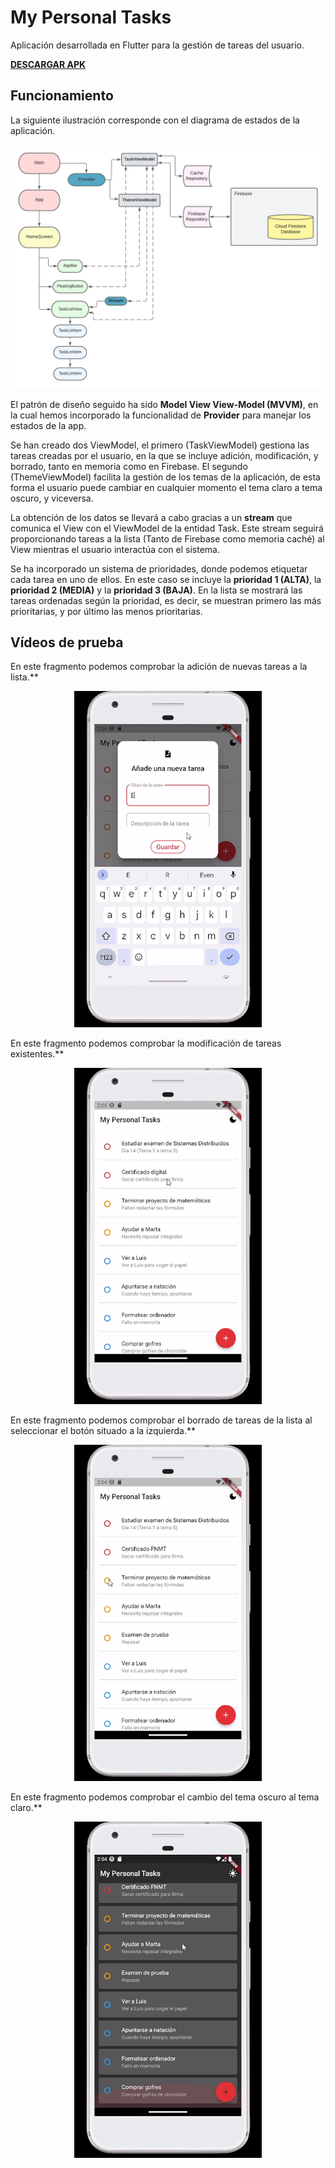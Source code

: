 # My Personal Tasks 

Aplicación desarrollada en Flutter para la gestión de tareas del usuario.

[**DESCARGAR APK**](https://github.com/carlosparra1998/WembleyStudiosMovies/raw/main/apk/app-release.apk)

## Funcionamiento

La siguiente ilustración corresponde con el diagrama de estados de la aplicación.

![](https://github.com/carlosparra1998/my_personal_tasks/blob/main/readme_raw/diagram.png)

El patrón de diseño seguido ha sido **Model View View-Model (MVVM)**, en la cual hemos incorporado la funcionalidad de **Provider** para manejar los estados de la app.

Se han creado dos ViewModel, el primero (TaskViewModel) gestiona las tareas creadas por el usuario, en la que se incluye adición, modificación, y borrado, tanto en memoria como en Firebase. El segundo (ThemeViewModel) facilita la gestión de los temas de la aplicación, de esta forma el usuario puede cambiar en cualquier momento el tema claro a tema oscuro, y viceversa.

La obtención de los datos se llevará a cabo gracias a un **stream** que comunica el View con el ViewModel de la entidad Task. Este stream seguirá proporcionando tareas a la lista (Tanto de Firebase como memoria caché) al View mientras el usuario interactúa con el sistema.

Se ha incorporado un sistema de prioridades, donde podemos etiquetar cada tarea en uno de ellos. En este caso se incluye la **prioridad 1 (ALTA)**, la **prioridad 2 (MEDIA)** y la **prioridad 3 (BAJA)**. En la lista se mostrará las tareas ordenadas según la prioridad, es decir, se muestran primero las más prioritarias, y por último las menos prioritarias.

## Vídeos de prueba

En este fragmento podemos comprobar la adición de nuevas tareas a la lista.**

<p align="center">
  <img src="https://github.com/carlosparra1998/my_personal_tasks/blob/main/readme_raw/4.gif" />
</p>

En este fragmento podemos comprobar la modificación de tareas existentes.**


<p align="center">
  <img src="https://github.com/carlosparra1998/my_personal_tasks/blob/main/readme_raw/3.gif" />
</p>

En este fragmento podemos comprobar el borrado de tareas de la lista al seleccionar el botón situado a la izquierda.**


<p align="center">
  <img src="https://github.com/carlosparra1998/my_personal_tasks/blob/main/readme_raw/2.gif" />
</p>

En este fragmento podemos comprobar el cambio del tema oscuro al tema claro.**


<p align="center">
  <img src="https://github.com/carlosparra1998/my_personal_tasks/blob/main/readme_raw/1.gif" />
</p>

